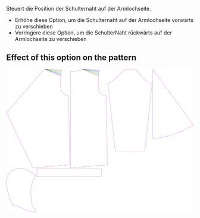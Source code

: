 Steuert die Position der Schulternaht auf der Armlochseite.

- Erhöhe diese Option, um die Schulternaht auf der Armlochseite vorwärts zu verschieben
- Verringere diese Option, um die SchulterNaht rückwärts auf der Armlochseite zu verschieben

## Effect of this option on the pattern

![This image shows the effect of this option by superimposing several variants that have a different value for this option](yuri_s3armhole_sample.svg "Effect of this option on the pattern")
